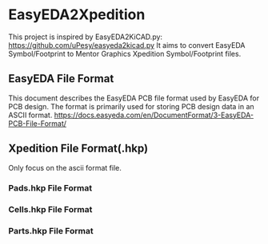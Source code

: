 # EasyEDA2Xpedition

This project is inspired by EasyEDA2KiCAD.py: <https://github.com/uPesy/easyeda2kicad.py>
It aims to convert EasyEDA Symbol/Footprint to Mentor Graphics Xpedition Symbol/Footprint files.

## EasyEDA File Format

This document describes the EasyEDA PCB file format used by EasyEDA for PCB design. The format is primarily used for storing PCB design data in an ASCII format.
<https://docs.easyeda.com/en/DocumentFormat/3-EasyEDA-PCB-File-Format/>

## Xpedition File Format(.hkp)

Only focus on the ascii format file.

### Pads.hkp File Format

### Cells.hkp File Format

### Parts.hkp File Format
